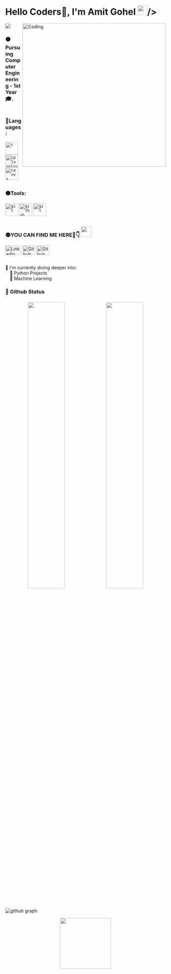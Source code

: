 <h1 align="left">  Hello Coders🚀, I'm Amit Gohel <img src="https://raw.githubusercontent.com/syedareehaquasar/syedareehaquasar/master/gifs/Hi.gif" width="30px">/></h2>
<img src="https://badges.pufler.dev/visits/Gohel2002/Gohel2002">
<img align="right" alt="Coding" width="450" src="https://github.com/pritmanvar/pritmanvar/blob/main/gif/code.gif?raw=true">

<h3 align = "left">🟠Pursuing Computer Engineering - 1st Year🎓.<br><br>
  
<h3 align="left">🔴Languages:</h3>
<p align="left"> 
<code><img src="https://raw.githubusercontent.com/Gohel2002/Gohel2002/main/Photos/c.png" alt="c" width="40" height="40"/></code> 
<code><img src="https://raw.githubusercontent.com/Gohel2002/Gohel2002/main/Photos/724px-R_logo.svg.png" alt="cplusplus" width="40" height="40"/></code> 
<code><img src="https://raw.githubusercontent.com/Gohel2002/Gohel2002/main/Photos/1200px-Python-logo-notext.svg.png" alt="canva" width="40" height="40"/></code> 
<h2></h2>
 
<h3 align="left">🟠Tools:</h3>
<p align="left"> 
<code><img src="https://raw.githubusercontent.com/Gohel2002/Gohel2002/main/Photos/visual-studio-code-logo-284BC24C39-seeklogo.com.png" alt="git" width="40" height="40"/></code>
<code><img height="40" width="40" src="https://raw.githubusercontent.com/Gohel2002/Gohel2002/main/Photos/Google%20Colaboratory.png" alt="github" width="40" height="40"/></code>
<code><img src="https://raw.githubusercontent.com/Gohel2002/Gohel2002/main/Photos/rstudio-icon.png" alt="git" width="40" height="40"/></code>
</p>
<h2></h2>

<p align = "left"><h3 align="left">🟢YOU CAN FIND ME HERE🤩👇 <img src="https://github.com/rajput2107/rajput2107/blob/master/Assets/Handshake.gif" height="33px" /></p>  </h3>

<p align="left">
<a href="https://www.linkedin.com/in/amit-gohel-4169b7211" target="blank"><img align="center" src="https://raw.githubusercontent.com/Gohel2002/Gohel2002/main/Photos/linkedIn.png" alt="LinkedIn" height="30" width="50" /></a>
<a href="https://github.com/Gohel2002" target="blank"><img align="center" src="https://raw.githubusercontent.com/Gohel2002/Gohel2002/main/Photos/github.png" alt="Github" height="30" width="40" /></a>
<a href="https://www.instagram.com/invites/contact/?i=1ckuoewc1c52v&utm_content=3eirtde" target="blank"><img align="center" src="https://raw.githubusercontent.com/Gohel2002/Gohel2002/main/Photos/Insta.png" alt="Github" height="30" width="40" /></a>
</p>
  <br>
  🔴 I'm currently diving deeper into:
<br />&emsp;🚀 Python Projects
  <br />&emsp;🚀 Machine Learning 
  
<br>
<h3 align="left"> 🔵 Github Status  <h3> 

<div align="center">
  <img width="48%" src="https://github-readme-stats.vercel.app/api?username=Gohel2002&theme=radical&show_icons=true" />
  <img width="48%" src="https://github-readme-streak-stats.herokuapp.com/?user=Gohel2002&theme=radical&show_icons=true" />
</div>
  <h2></h2>

 ![github graph](https://activity-graph.herokuapp.com/graph?username=Gohel2002&theme=react-dark&hide_border=true)
<br>
<p align="center"> <img src="https://octodex.github.com/images/daftpunktocat-thomas.gif" height="160px" width="160px">
